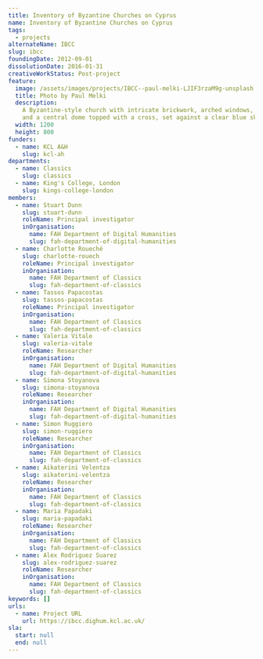 ```yaml
---
title: Inventory of Byzantine Churches on Cyprus
name: Inventory of Byzantine Churches on Cyprus
tags:
  - projects
alternateName: IBCC
slug: ibcc
foundingDate: 2012-09-01
dissolutionDate: 2016-01-31
creativeWorkStatus: Post-project
feature:
  image: /assets/images/projects/IBCC--paul-melki-LJIF3rzaM9g-unsplash.jpg
  title: Photo by Paul Melki
  description:
    A Byzantine-style church with intricate brickwork, arched windows,
    and a central dome topped with a cross, set against a clear blue sky.
  width: 1200
  height: 800
funders:
  - name: KCL A&H
    slug: kcl-ah
departments:
  - name: Classics
    slug: classics
  - name: King's College, London
    slug: kings-college-london
members:
  - name: Stuart Dunn
    slug: stuart-dunn
    roleName: Principal investigator
    inOrganisation:
      name: FAH Department of Digital Humanities
      slug: fah-department-of-digital-humanities
  - name: Charlotte Roueché
    slug: charlotte-rouech
    roleName: Principal investigator
    inOrganisation:
      name: FAH Department of Classics
      slug: fah-department-of-classics
  - name: Tassos Papacostas
    slug: tassos-papacostas
    roleName: Principal investigator
    inOrganisation:
      name: FAH Department of Classics
      slug: fah-department-of-classics
  - name: Valeria Vitale
    slug: valeria-vitale
    roleName: Researcher
    inOrganisation:
      name: FAH Department of Digital Humanities
      slug: fah-department-of-digital-humanities
  - name: Simona Stoyanova
    slug: simona-stoyanova
    roleName: Researcher
    inOrganisation:
      name: FAH Department of Digital Humanities
      slug: fah-department-of-digital-humanities
  - name: Simon Ruggiero
    slug: simon-ruggiero
    roleName: Researcher
    inOrganisation:
      name: FAH Department of Classics
      slug: fah-department-of-classics
  - name: Aikaterini Velentza
    slug: aikaterini-velentza
    roleName: Researcher
    inOrganisation:
      name: FAH Department of Classics
      slug: fah-department-of-classics
  - name: Maria Papadaki
    slug: maria-papadaki
    roleName: Researcher
    inOrganisation:
      name: FAH Department of Classics
      slug: fah-department-of-classics
  - name: Alex Rodriguez Suarez
    slug: alex-rodriguez-suarez
    roleName: Researcher
    inOrganisation:
      name: FAH Department of Classics
      slug: fah-department-of-classics
keywords: []
urls:
  - name: Project URL
    url: https://ibcc.dighum.kcl.ac.uk/
sla:
  start: null
  end: null
---
```


